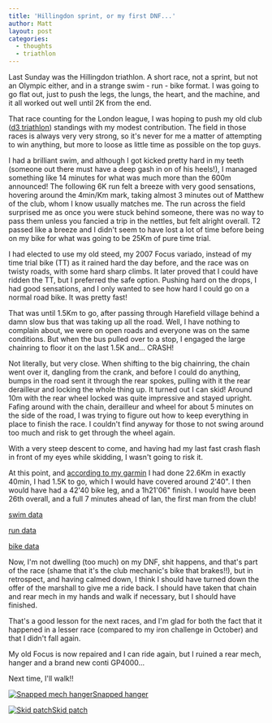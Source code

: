 ```yaml
---
title: 'Hillingdon sprint, or my first DNF...'
author: Matt
layout: post
categories:
  - thoughts
  - triathlon
---
```

Last Sunday was the Hillingdon triathlon. A short race, not a sprint, but not an Olympic either, and in a strange swim - run - bike format.
I was going to go flat out, just to push the legs, the lungs, the heart, and the machine, and it all worked out well until 2K from the end.

<!--more-->

That race counting for the London league, I was hoping to push my old club (<a title="d3 triathlon" href="http://d3triathlon.com">d3 triathlon</a>) standings with my modest contribution. The field in those races is always very very strong, so it's never for me a matter of attempting to win anything, but more to loose as little time as possible on the top guys.

I had a brilliant swim, and although I got kicked pretty hard in my teeth (someone out there must have a deep gash in on of his heels!), I managed something like 14 minutes for what was much more than the 600m announced! The following 6K run felt a breeze with very good sensations, hovering around the 4min/Km mark, taking almost 3 minutes out of Matthew of the club, whom I know usually matches me. The run across the field surprised me as once you were stuck behind someone, there was no way to pass them unless you fancied a trip in the nettles, but felt alright overall. T2 passed like a breeze and I didn't seem to have lost a lot of time before being on my bike for what was going to be 25Km of pure time trial.

I had elected to use my old steed, my 2007 Focus variado, instead of my time trial bike (TT) as it rained hard the day before, and the race was on twisty roads, with some hard sharp climbs. It later proved that I could have ridden the TT, but I preferred the safe option. Pushing hard on the drops, I had good sensations, and I only wanted to see how hard I could go on a normal road bike. It was pretty fast!

That was until 1.5Km to go, after passing through Harefield village behind a damn slow bus that was taking up all the road. Well, I have nothing to complain about, we were on open roads and everyone was on the same conditions. But when the bus pulled over to a stop, I engaged the large chainring to floor it on the last 1.5K and... CRASH!

Not literally, but very close. When shifting to the big chainring, the chain went over it, dangling from the crank, and before I could do anything, bumps in the road sent it through the rear spokes, pulling with it the rear derailleur and locking the whole thing up. It turned out I can skid! Around 10m with the rear wheel locked was quite impressive and stayed upright. Fafing around with the chain, derailleur and wheel for about 5 minutes on the side of the road, I was trying to figure out how to keep everything in place to finish the race. I couldn't find anyway for those to not swing around too much and risk to get through the wheel again.

With a very steep descent to come, and having had my last fast crash flash in front of my eyes while skidding, I wasn't going to risk it.

At this point, and <a href="http://connect.garmin.com/activity/99787471">according to my garmin</a> I had done 22.6Km in exactly 40min, I had 1.5K to go, which I would have covered around 2'40". I then would have had a 42'40 bike leg, and a 1h21'06" finish. I would have been 26th overall, and a full 7 minutes ahead of Ian, the first man from the club!

<a href="http://connect.garmin.com/activity/99787450">swim data</a>

<a href="http://connect.garmin.com/activity/99787459">run data</a>

<a href="http://connect.garmin.com/activity/99787471">bike data</a>

Now, I'm not dwelling (too much) on my DNF, shit happens, and that's part of the race (shame that it's the club mechanic's bike that brakes!!), but in retrospect, and having calmed down, I think I should have turned down the offer of the marshall to give me a ride back. I should have taken that chain and rear mech in my hands and walk if necessary, but I should have finished.

That's a good lesson for the next races, and I'm glad for both the fact that it happened in a lesser race (compared to my iron challenge in October) and that I didn't fall again.

My old Focus is now repaired and I can ride again, but I ruined a rear mech, hanger and a brand new conti GP4000...

Next time, I'll walk!!

<p class="attachement"><a href="{{ "mechhanger.jpg" | image_path | cdn }}" title="Snapped mech hanger" rel="lightbox[580]"><img src="{{ "mechhanger_r300.jpg" | image_path | cdn }}" alt="Snapped mech hanger" /><span>Snapped hanger</span></a></p>

<p class="attachement"><a href="{{ "skidpatch.jpg" | image_path | cdn }}" title="Skid patch" rel="lightbox[580]"><img src="{{ "skidpatch_r300.jpg" | image_path | cdn }}" alt="Skid patch" /><span>Skid patch</span></a></p>